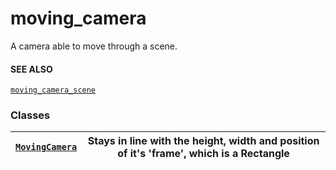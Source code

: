 # moving_camera

A camera able to move through a scene.

#### SEE ALSO
[`moving_camera_scene`](manim.scene.moving_camera_scene.md#module-manim.scene.moving_camera_scene)

### Classes

| [`MovingCamera`](manim.camera.moving_camera.MovingCamera.md#manim.camera.moving_camera.MovingCamera)   | Stays in line with the height, width and position of it's 'frame', which is a Rectangle   |
|--------------------------------------------------------------------------------------------------------|-------------------------------------------------------------------------------------------|
